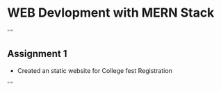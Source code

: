 # WEB Devlopment with MERN Stack

'''
## Assignment 1 
- Created an static website for College fest Registration 

'''
